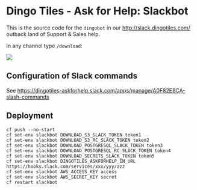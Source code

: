 # Dingo Tiles - Ask for Help: Slackbot

This is the source code for the `dingobot` in our http://slack.dingotiles.com/ outback land of Support & Sales help.

In any channel type `/download`:

![](http://cl.ly/3y0b3a113n0L/download/Image%202016-02-18%20at%203.08.48%20pm.png)

## Configuration of Slack commands

See https://dingotiles-askforhelp.slack.com/apps/manage/A0F82E8CA-slash-commands

## Deployment

```
cf push --no-start
cf set-env slackbot DOWNLOAD_S3_SLACK_TOKEN token1
cf set-env slackbot DOWNLOAD_S3_RC_SLACK_TOKEN token2
cf set-env slackbot DOWNLOAD_POSTGRESQL_SLACK_TOKEN token3
cf set-env slackbot DOWNLOAD_POSTGRESQL_RC_SLACK_TOKEN token4
cf set-env slackbot DOWNLOAD_SECRETS_SLACK_TOKEN token5
cf set-env slackbot DINGOTILES_ASKFORHELP_IN_URL https://hooks.slack.com/services/xxx/yyy/zzz
cf set-env slackbot AWS_ACCESS_KEY access
cf set-env slackbot AWS_SECRET_KEY secret
cf restart slackbot
```
